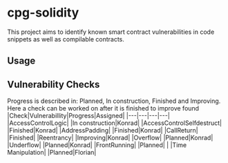 # cpg-solidity
This project aims to identify known smart contract vulnerabilities in code snippets as well as compilable contracts.
## Usage
## Vulnerability Checks
Progress is described in: Planned, In construction, Finished and Improving. Here a check can be worked on after it is finished to improve found 
|Check|Vulnerabillity|Progress|Assigned|
|---|---|---|---|
|AccessControlLogic|   |In construction|Konrad|
|AccessControlSelfdestruct|   |Finished|Konrad|
|AddressPadding|   |Finished|Konrad|
|CallReturn|   |Finished|
|Reentrancy|   |Improving|Konrad|
|Overflow|   |Planned|Konrad|
|Underflow|   |Planned|Konrad|
|FrontRunning|   |Planned|     |
|Time Manipulation|   |Planned|Florian|
